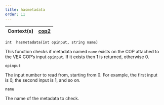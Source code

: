 ```yaml
---
title: hasmetadata
order: 11
---
```

| Context(s) | [cop2](../contexts/cop2.html) |
| --- | --- |

`int  hasmetadata(int opinput, string name)`

This function checks if metadata named `name` exists on the COP attached to
the VEX COP’s input `opinput`. If it exists then 1 is returned, otherwise 0.

`opinput`

The input number to read from, starting from 0. For example, the first input is 0, the second input is 1, and so on.

`name`

The name of the metadata to check.
